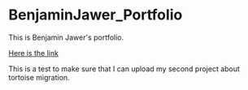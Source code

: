 # BenjaminJawer_Portfolio
This is Benjamin Jawer's portfolio.

[Here is the link](https://github.com/BenjaminJawer.github.io/BenjaminJawer_Portfolio/blob/main/Project_2.html)

This is a test to make sure that I can upload my second project about tortoise migration.
